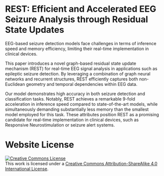 # REST: Efficient and Accelerated EEG Seizure Analysis through Residual State Updates

EEG-based seizure detection models face challenges in terms of inference speed and memory efficiency, limiting their real-time implementation in clinical devices.

This paper introduces a novel graph-based residual state update mechanism (REST) for real-time EEG signal analysis in applications such as epileptic seizure detection. By leveraging a combination of graph neural networks and recurrent structures, REST efficiently captures both non-Euclidean geometry and temporal dependencies within EEG data.

Our model demonstrates high accuracy in both seizure detection and classification tasks. Notably, REST achieves a remarkable 9-fold acceleration in inference speed compared to state-of-the-art models, while simultaneously demanding substantially less memory than the smallest model employed for this task. These attributes position REST as a promising candidate for real-time implementation in clinical devices, such as Responsive Neurostimulation or seizure alert systems.

# Website License
<a rel="license" href="http://creativecommons.org/licenses/by-sa/4.0/"><img alt="Creative Commons License" style="border-width:0" src="https://i.creativecommons.org/l/by-sa/4.0/88x31.png" /></a><br />This work is licensed under a <a rel="license" href="http://creativecommons.org/licenses/by-sa/4.0/">Creative Commons Attribution-ShareAlike 4.0 International License</a>.
